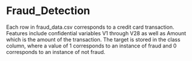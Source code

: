# Fraud_Detection
Each row in fraud_data.csv corresponds to a credit card transaction. Features include confidential variables V1 through V28 as well as Amount which is the amount of the transaction.    The target is stored in the class column, where a value of 1 corresponds to an instance of fraud and 0 corresponds to an instance of not fraud.
